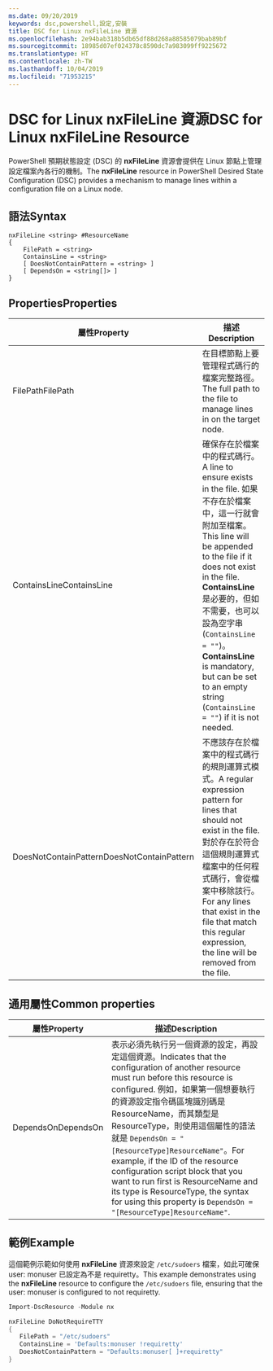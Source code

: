 ```yaml
---
ms.date: 09/20/2019
keywords: dsc,powershell,設定,安裝
title: DSC for Linux nxFileLine 資源
ms.openlocfilehash: 2e94bab318b5db65df88d268a88585079bab89bf
ms.sourcegitcommit: 18985d07ef024378c8590dc7a983099ff9225672
ms.translationtype: HT
ms.contentlocale: zh-TW
ms.lasthandoff: 10/04/2019
ms.locfileid: "71953215"
---
```

# <a name="dsc-for-linux-nxfileline-resource"></a><span data-ttu-id="f3f42-103">DSC for Linux nxFileLine 資源</span><span class="sxs-lookup"><span data-stu-id="f3f42-103">DSC for Linux nxFileLine Resource</span></span>

<span data-ttu-id="f3f42-104">PowerShell 預期狀態設定 (DSC) 的 **nxFileLine** 資源會提供在 Linux 節點上管理設定檔案內各行的機制。</span><span class="sxs-lookup"><span data-stu-id="f3f42-104">The **nxFileLine** resource in PowerShell Desired State Configuration (DSC) provides a mechanism to manage lines within a configuration file on a Linux node.</span></span>

## <a name="syntax"></a><span data-ttu-id="f3f42-105">語法</span><span class="sxs-lookup"><span data-stu-id="f3f42-105">Syntax</span></span>

```Syntax
nxFileLine <string> #ResourceName
{
    FilePath = <string>
    ContainsLine = <string>
    [ DoesNotContainPattern = <string> ]
    [ DependsOn = <string[]> ]
}
```

## <a name="properties"></a><span data-ttu-id="f3f42-106">Properties</span><span class="sxs-lookup"><span data-stu-id="f3f42-106">Properties</span></span>

|<span data-ttu-id="f3f42-107">屬性</span><span class="sxs-lookup"><span data-stu-id="f3f42-107">Property</span></span> |<span data-ttu-id="f3f42-108">描述</span><span class="sxs-lookup"><span data-stu-id="f3f42-108">Description</span></span> |
|---|---|
|<span data-ttu-id="f3f42-109">FilePath</span><span class="sxs-lookup"><span data-stu-id="f3f42-109">FilePath</span></span> |<span data-ttu-id="f3f42-110">在目標節點上要管理程式碼行的檔案完整路徑。</span><span class="sxs-lookup"><span data-stu-id="f3f42-110">The full path to the file to manage lines in on the target node.</span></span> |
|<span data-ttu-id="f3f42-111">ContainsLine</span><span class="sxs-lookup"><span data-stu-id="f3f42-111">ContainsLine</span></span> |<span data-ttu-id="f3f42-112">確保存在於檔案中的程式碼行。</span><span class="sxs-lookup"><span data-stu-id="f3f42-112">A line to ensure exists in the file.</span></span> <span data-ttu-id="f3f42-113">如果不存在於檔案中，這一行就會附加至檔案。</span><span class="sxs-lookup"><span data-stu-id="f3f42-113">This line will be appended to the file if it does not exist in the file.</span></span> <span data-ttu-id="f3f42-114">**ContainsLine** 是必要的，但如不需要，也可以設為空字串 (`ContainsLine = ""`)。</span><span class="sxs-lookup"><span data-stu-id="f3f42-114">**ContainsLine** is mandatory, but can be set to an empty string (`ContainsLine = ""`) if it is not needed.</span></span> |
|<span data-ttu-id="f3f42-115">DoesNotContainPattern</span><span class="sxs-lookup"><span data-stu-id="f3f42-115">DoesNotContainPattern</span></span> |<span data-ttu-id="f3f42-116">不應該存在於檔案中的程式碼行的規則運算式模式。</span><span class="sxs-lookup"><span data-stu-id="f3f42-116">A regular expression pattern for lines that should not exist in the file.</span></span> <span data-ttu-id="f3f42-117">對於存在於符合這個規則運算式檔案中的任何程式碼行，會從檔案中移除該行。</span><span class="sxs-lookup"><span data-stu-id="f3f42-117">For any lines that exist in the file that match this regular expression, the line will be removed from the file.</span></span> |

## <a name="common-properties"></a><span data-ttu-id="f3f42-118">通用屬性</span><span class="sxs-lookup"><span data-stu-id="f3f42-118">Common properties</span></span>

|<span data-ttu-id="f3f42-119">屬性</span><span class="sxs-lookup"><span data-stu-id="f3f42-119">Property</span></span> |<span data-ttu-id="f3f42-120">描述</span><span class="sxs-lookup"><span data-stu-id="f3f42-120">Description</span></span> |
|---|---|
|<span data-ttu-id="f3f42-121">DependsOn</span><span class="sxs-lookup"><span data-stu-id="f3f42-121">DependsOn</span></span> |<span data-ttu-id="f3f42-122">表示必須先執行另一個資源的設定，再設定這個資源。</span><span class="sxs-lookup"><span data-stu-id="f3f42-122">Indicates that the configuration of another resource must run before this resource is configured.</span></span> <span data-ttu-id="f3f42-123">例如，如果第一個想要執行的資源設定指令碼區塊識別碼是 ResourceName，而其類型是 ResourceType，則使用這個屬性的語法就是 `DependsOn = "[ResourceType]ResourceName"`。</span><span class="sxs-lookup"><span data-stu-id="f3f42-123">For example, if the ID of the resource configuration script block that you want to run first is ResourceName and its type is ResourceType, the syntax for using this property is `DependsOn = "[ResourceType]ResourceName"`.</span></span> |

## <a name="example"></a><span data-ttu-id="f3f42-124">範例</span><span class="sxs-lookup"><span data-stu-id="f3f42-124">Example</span></span>

<span data-ttu-id="f3f42-125">這個範例示範如何使用 **nxFileLine** 資源來設定 `/etc/sudoers` 檔案，如此可確保 user: monuser 已設定為不是 requiretty。</span><span class="sxs-lookup"><span data-stu-id="f3f42-125">This example demonstrates using the **nxFileLine** resource to configure the `/etc/sudoers` file, ensuring that the user: monuser is configured to not requiretty.</span></span>

```powershell
Import-DscResource -Module nx

nxFileLine DoNotRequireTTY
{
   FilePath = "/etc/sudoers"
   ContainsLine = 'Defaults:monuser !requiretty'
   DoesNotContainPattern = "Defaults:monuser[ ]+requiretty"
}
```